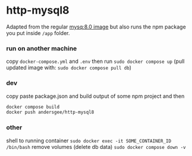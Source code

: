 # http-mysql8

Adapted from the regular [mysq:8.0 image](https://github.com/docker-library/mysql/blob/84ba05eaa75e1f0e1d33185e23f95a9cdc607b51/8.0/Dockerfile.debian) but also runs the npm package you put inside `/app` folder.

### run on another machine

copy `docker-compose.yml` and `.env`
then run `sudo docker compose up`
(pull updated image with: `sudo docker compose pull db`)

### dev

copy paste package.json and build output of some npm project and then

```sh
docker compose build
docker push andersgee/http-mysql8
```

### other

shell to running container
`sudo docker exec -it SOME_CONTAINER_ID /bin/bash`
remove volumes (delete db data)
`sudo docker compose down -v`
